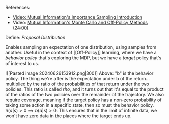 References:
- [Video: Mutual Information's Importance Sampling Introduction](https://youtu.be/C3p2wI4RAi8?si=HxU_JpVMBycDI_vP)
- Video: [Mutual Information's Monte Carlo and Off-Policy Methods (24:00)](https://www.youtube.com/watch?v=bpUszPiWM7o)

Define: *Proposal Distribution*

Enables sampling an expectation of one distribution, using samples from another.
Useful in the context of [[Off-Policy]] learning, where we have a *behavior policy* that's exploring the MDP, but we have a *target* policy that's of interest to us.

![[Pasted image 20240626153912.png|300]]
Above: "b" is the behavior policy. 
The thing we're after is the expectation under b of the return... multiplied by the ratio of the probabilities of that return under the two policies. This ratio is called *rho*, and it turns out that it's equal to the product of the ratios of the two policies over the remainder of the trajectory.
We also require coverage, meaning if the target policy has a non-zero probability of taking some action in a specific state, then so must the behavior policy. $\pi(a|s) > 0 \implies b(a|s) >0$. This ensures that in the limit of infinite data, we won't have zero data in the places where the target ends up.


